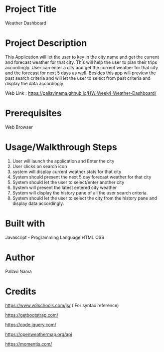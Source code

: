 # Project Title
Weather Dashboard

# Project Description
This Application will let the user to key in the city name and get the current and forecast weather for that city. This will help the user to plan their trips accordingly. User can enter a city and get the current weather for that city and the forecast for next 5 days as well. Besides this app will preview the past search criteria and will let the user to select from past criteria and display the data accordingly

Web Link : https://pallavinama.github.io/HW-Week4-Weather-Dashboard/

# Prerequisites
Web Browser

# Usage/Walkthrough Steps
1) User will launch the application and Enter the city
2) User clicks on search icon
3) system will display current weather stats for that city
4) System should present the next 5 day forecast weather for that city
5) System should let the user to select/enter another city
6) System will present the latest entered city weather
7) System will display the history pane of all the user search criteria.
8) System should let the user to select the city from the history pane and display data accordingly.

# Built with
Javascript - Programming Language
HTML 
CSS

# Author    
Pallavi Nama

# Credits
https://www.w3schools.com/js/ ( For syntax reference)

https://getbootstrap.com/

https://code.jquery.com/

https://openweathermap.org/api

https://momentjs.com/



